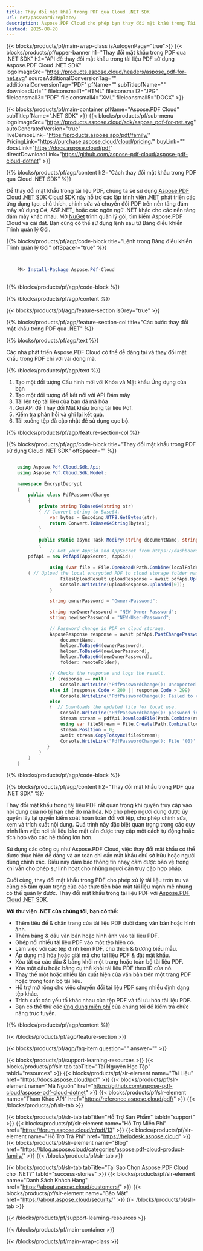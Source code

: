 ```yaml
---
title: Thay đổi mật khẩu trong PDF qua Cloud .NET SDK
url: net/password/replace/
description: Aspose.PDF Cloud cho phép bạn thay đổi mật khẩu trong Tài liệu PDF. Kiểm tra mã nguồn .NET để thay đổi mật khẩu trong tệp PDF.
lastmod: 2025-08-20
---
```


{{< blocks/products/pf/main-wrap-class isAutogenPage="true">}}
{{< blocks/products/pf/upper-banner h1="Thay đổi mật khẩu trong PDF qua .NET SDK" h2="API để thay đổi mật khẩu trong tài liệu PDF sử dụng Aspose.PDF Cloud .NET SDK" logoImageSrc="https://products.aspose.cloud/headers/aspose_pdf-for-net.svg" sourceAdditionalConversionTag="" additionalConversionTag="PDF" pfName="" subTitlepfName="" downloadUrl="" fileiconsmall1="HTML" fileiconsmall2="JPG" fileiconsmall3="PDF" fileiconsmall4="XML" fileiconsmall5="DOCX" >}}

{{< blocks/products/pf/main-container pfName="Aspose.PDF Cloud" subTitlepfName=".NET SDK" >}}
{{< blocks/products/pf/sub-menu logoImageSrc="https://products.aspose.cloud/sdk/aspose_pdf-for-net.svg"
autoGeneratedVersion="true"
liveDemosLink="https://products.aspose.app/pdf/family/" PricingLink="https://purchase.aspose.cloud/cloud/pricing/" buyLink="" docsLink="https://docs.aspose.cloud/pdf"  directDownloadLink="https://github.com/aspose-pdf-cloud/aspose-pdf-cloud-dotnet" >}}

{{% blocks/products/pf/agp/content h2="Cách thay đổi mật khẩu trong PDF qua Cloud .NET SDK" %}}

Để thay đổi mật khẩu trong tài liệu PDF, chúng ta sẽ sử dụng
[Aspose.PDF Cloud .NET SDK](https://products.aspose.cloud/pdf/net/)
Cloud SDK này hỗ trợ các lập trình viên .NET phát triển các ứng dụng tạo, chú thích, chỉnh sửa và chuyển đổi PDF trên nền tảng đám mây sử dụng C#, ASP.NET,
hoặc các ngôn ngữ .NET khác cho các nền tảng đám mây khác nhau. Mở
[NuGet](https://www.nuget.org/packages/Aspose.Pdf-Cloud)
trình quản lý gói, tìm kiếm
Aspose.PDF Cloud
và cài đặt. Bạn cũng có thể sử dụng lệnh sau từ Bảng điều khiển Trình quản lý Gói.


{{% blocks/products/pf/agp/code-block title="Lệnh trong Bảng điều khiển Trình quản lý Gói" offSpacer="true" %}}

```powershell

     
    PM> Install-Package Aspose.Pdf-Cloud
     

```


{{% /blocks/products/pf/agp/code-block %}}

{{% /blocks/products/pf/agp/content %}}

{{< blocks/products/pf/agp/feature-section isGrey="true" >}}

{{% blocks/products/pf/agp/feature-section-col title="Các bước thay đổi mật khẩu trong PDF qua .NET" %}}

{{% blocks/products/pf/agp/text %}}

Các nhà phát triển Aspose.PDF Cloud có thể dễ dàng tải và thay đổi mật khẩu trong PDF chỉ với vài dòng mã.

{{% /blocks/products/pf/agp/text %}}

1. Tạo một đối tượng Cấu hình mới với Khóa và Mật khẩu Ứng dụng của bạn
1. Tạo một đối tượng để kết nối với API Đám mây
1. Tải lên tệp tài liệu của bạn đã mã hóa
1. Gọi API để Thay đổi Mật khẩu trong tài liệu Pdf.
1. Kiểm tra phản hồi và ghi lại kết quả.
1. Tải xuống tệp đã cập nhật để sử dụng cục bộ.

{{% /blocks/products/pf/agp/feature-section-col %}}

{{% blocks/products/pf/agp/code-block title="Thay đổi mật khẩu trong PDF sử dụng Cloud .NET SDK" offSpacer="" %}}

```cs

    using Aspose.Pdf.Cloud.Sdk.Api;
    using Aspose.Pdf.Cloud.Sdk.Model;

    namespace EncryptDecrypt
    {
        public class PdfPasswordChange
        {
            private string ToBase64(string str)
            { // Convert string to Base64. 
                var bytes = Encoding.UTF8.GetBytes(str);
                return Convert.ToBase64String(bytes);
            }

            public static async Task Modiry(string documentName, string outputName, staring localFolder, string remoteFolder)
            {
                // Get your AppSid and AppSecret from https://dashboard.aspose.cloud (free registration required). 
		pdfApi = new PdfApi(AppSecret, AppSid);

                using (var file = File.OpenRead(Path.Combine(localFolder, documentName)))
		{ // Upload the local encrypted PDF to cloud storage folder name.
                    FilesUploadResult uploadResponse = await pdfApi.UploadFileAsync(Path.Combine(remoteFolder, documentName), documentName);
                    Console.WriteLine(uploadResponse.Uploaded[0]);
                }

                string ownerPassword = "Owner-Password";

                string newOwnerPassword = "NEW-Owner-Password";
                string newUserPassword = "NEW-User-Password";

                // Password change in PDF on cloud storage.
                AsposeResponse response = await pdfApi.PostChangePasswordDocumentInStorageAsync(
                    documentName,
                    helper.ToBase64(ownerPassword),
                    helper.ToBase64(newUserPassword),
                    helper.ToBase64(newOwnerPassword),
                    folder: remoteFolder);

                // Checks the response and logs the result.
                if (response == null)
                    Console.WriteLine("PdfPasswordChange(): Unexpected error!");
                else if (response.Code < 200 || response.Code > 299)
                    Console.WriteLine("PdfPasswordChange(): Failed to change a password in document.");
                else
                {  // Downloads the updated file for local use.
                    Console.WriteLine("PdfPasswordChange(): password in document '{0} successfully changed.", documentName);
                    Stream stream = pdfApi.DownloadFile(Path.Combine(remoteFolder, documentName));
                    using var fileStream = File.Create(Path.Combine(localFolder, "password_change_" + outputName));
                    stream.Position = 0;
                    await stream.CopyToAsync(fileStream);
                    Console.WriteLine("PdfPasswordChange(): File '{0}' successfully downloaded.", "password_change_" + outputName);
               }
            }
        }
    }

```

{{% /blocks/products/pf/agp/code-block %}}

{{% blocks/products/pf/agp/content h2="Thay đổi mật khẩu trong PDF qua .NET SDK" %}}

Thay đổi mật khẩu trong tài liệu PDF rất quan trọng khi quyền truy cập vào nội dung của nó bị hạn chế do mã hóa. Nó cho phép người dùng được ủy quyền lấy lại quyền kiểm soát hoàn toàn đối với tệp, cho phép chỉnh sửa, xem và trích xuất nội dung. Quá trình này đặc biệt quan trọng trong các quy trình làm việc nơi tài liệu bảo mật cần được truy cập một cách tự động hoặc tích hợp vào các hệ thống lớn hơn.

Sử dụng các công cụ như Aspose.PDF Cloud, việc thay đổi mật khẩu có thể được thực hiện dễ dàng và an toàn chỉ cần mật khẩu chủ sở hữu hoặc người dùng chính xác. Điều này đảm bảo thông tin nhạy cảm được bảo vệ trong khi vẫn cho phép sự linh hoạt cho những người cần truy cập hợp pháp.

Cuối cùng, thay đổi mật khẩu trong PDF cho phép xử lý tài liệu trơn tru và củng cố tầm quan trọng của các thực tiễn bảo mật tài liệu mạnh mẽ nhưng có thể quản lý được.
Thay đổi mật khẩu trong tài liệu PDF với [Aspose.PDF Cloud .NET SDK](https://products.aspose.cloud/pdf/net/).

**Với thư viện .NET của chúng tôi, bạn có thể:**

+ Thêm tiêu đề & chân trang của tài liệu PDF dưới dạng văn bản hoặc hình ảnh.
+ Thêm bảng & dấu văn bản hoặc hình ảnh vào tài liệu PDF.
+ Ghép nối nhiều tài liệu PDF vào một tệp hiện có.
+ Làm việc với các tệp đính kèm PDF, chú thích & trường biểu mẫu.
+ Áp dụng mã hóa hoặc giải mã cho tài liệu PDF & đặt mật khẩu.
+ Xóa tất cả các dấu & bảng khỏi một trang hoặc toàn bộ tài liệu PDF.
+ Xóa một dấu hoặc bảng cụ thể khỏi tài liệu PDF theo ID của nó.
+ Thay thế một hoặc nhiều lần xuất hiện của văn bản trên một trang PDF hoặc trong toàn bộ tài liệu.
+ Hỗ trợ mở rộng cho việc chuyển đổi tài liệu PDF sang nhiều định dạng tệp khác.
+ Trích xuất các yếu tố khác nhau của tệp PDF và tối ưu hóa tài liệu PDF.
+ Bạn có thể thử các [ứng dụng miễn phí](https://products.aspose.app/pdf/family/) của chúng tôi để kiểm tra chức năng trực tuyến.

{{% /blocks/products/pf/agp/content %}}

{{< /blocks/products/pf/agp/feature-section >}}

{{< blocks/products/pf/agp/faq-item question="" answer="" >}}

{{< blocks/products/pf/support-learning-resources >}}
{{< blocks/products/pf/slr-tab tabTitle="Tài Nguyên Học Tập" tabId="resources" >}}
{{< blocks/products/pf/slr-element name="Tài Liệu" href="https://docs.aspose.cloud/pdf" >}}
{{< blocks/products/pf/slr-element name="Mã Nguồn" href="https://github.com/aspose-pdf-cloud/aspose-pdf-cloud-dotnet" >}}
{{< blocks/products/pf/slr-element name="Tham Khảo API" href="https://reference.aspose.cloud/pdf/" >}}
{{< /blocks/products/pf/slr-tab >}}

{{< blocks/products/pf/slr-tab tabTitle="Hỗ Trợ Sản Phẩm" tabId="support" >}}
{{< blocks/products/pf/slr-element name="Hỗ Trợ Miễn Phí" href="https://forum.aspose.cloud/c/pdf/13" >}}
{{< blocks/products/pf/slr-element name="Hỗ Trợ Trả Phí" href="https://helpdesk.aspose.cloud" >}}
{{< blocks/products/pf/slr-element name="Blog" href="https://blog.aspose.cloud/categories/aspose.pdf-cloud-product-family/" >}}
{{< /blocks/products/pf/slr-tab >}}

{{< blocks/products/pf/slr-tab tabTitle="Tại Sao Chọn Aspose.PDF Cloud cho .NET?" tabId="success-stories" >}}
{{< blocks/products/pf/slr-element name="Danh Sách Khách Hàng" href="https://about.aspose.cloud/customers/" >}}
{{< blocks/products/pf/slr-element name="Bảo Mật" href="https://about.aspose.cloud/security/" >}}
{{< /blocks/products/pf/slr-tab >}}

{{< /blocks/products/pf/support-learning-resources >}}

{{< /blocks/products/pf/main-container >}}

{{< /blocks/products/pf/main-wrap-class >}}


